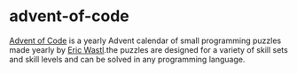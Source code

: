 # advent-of-code

[Advent of Code](https://adventofcode.com/) is a yearly Advent calendar of small programming puzzles made yearly by [Eric Wastl](http://was.tl/).the puzzles are designed for a variety of skill sets and skill levels and can be solved in any programming language.
